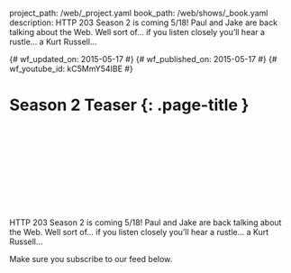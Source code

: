 project_path: /web/_project.yaml
book_path: /web/shows/_book.yaml
description: HTTP 203 Season 2 is coming 5/18! Paul and Jake are back talking about the Web. Well sort of... if you listen closely you’ll hear a rustle… a Kurt Russell…

{# wf_updated_on: 2015-05-17 #}
{# wf_published_on: 2015-05-17 #}
{# wf_youtube_id: kC5MmY54IBE #}

# Season 2 Teaser {: .page-title }


<div class="video-wrapper">
  <iframe class="devsite-embedded-youtube-video" data-video-id="kC5MmY54IBE"
          data-autohide="1" data-showinfo="0" frameborder="0" allowfullscreen>
  </iframe>
</div>


HTTP 203 Season 2 is coming 5/18! Paul and Jake are back talking about the Web. Well sort of... if you listen closely you’ll hear a rustle… a Kurt Russell…

Make sure you subscribe to our feed below.
